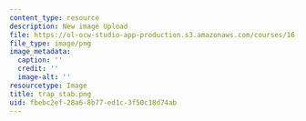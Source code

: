 ```yaml
---
content_type: resource
description: New image Upload
file: https://ol-ocw-studio-app-production.s3.amazonaws.com/courses/16-90-computational-methods-in-aerospace-engineering-spring-2014/fbebc2ef28a68b77ed1c3f50c18d74ab_trap_stab.png
file_type: image/png
image_metadata:
  caption: ''
  credit: ''
  image-alt: ''
resourcetype: Image
title: trap_stab.png
uid: fbebc2ef-28a6-8b77-ed1c-3f50c18d74ab
---
```

